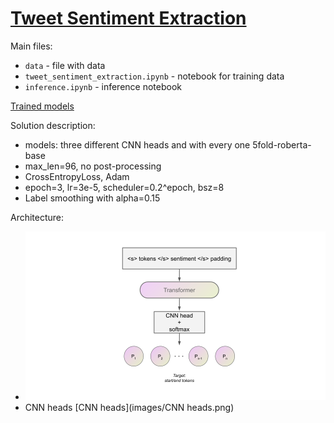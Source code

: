 # [Tweet Sentiment Extraction](https://www.kaggle.com/c/tweet-sentiment-extraction/overview)

Main files:
 * `data` - file with data
 * `tweet_sentiment_extraction.ipynb` - notebook for training data
 * `inference.ipynb` - inference notebook

[Trained models](https://drive.google.com/drive/folders/1EfYtwnyqClOHaxjZLYANPzIXVsk3rSgS?usp=sharing)

Solution description:
 * models: three different CNN heads and with every one 5fold-roberta-base
 * max_len=96, no post-processing
 * CrossEntropyLoss, Adam
 * epoch=3, lr=3e-5, scheduler=0.2^epoch, bsz=8
 * Label smoothing with alpha=0.15

Architecture:
 * ![Architecture](images/Architecture.png)
 * CNN heads [CNN heads](images/CNN heads.png)

 
